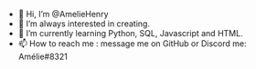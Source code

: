 - 👋 Hi, I’m @AmelieHenry
- 👀 I’m always interested in creating.
- 🌱 I’m currently learning Python, SQL, Javascript and HTML. 
- 📫 How to reach me : message me on GitHub or Discord me: Amélie#8321
